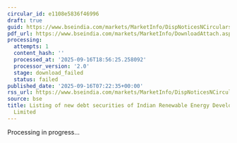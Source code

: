 ```yaml
---
circular_id: e1108e5836f46996
draft: true
guid: https://www.bseindia.com/markets/MarketInfo/DispNoticesNCirculars.aspx?Noticeid={434A3A1B-1C79-448B-8030-963A6B708E92}&noticeno=20250916-1&dt=09/16/2025&icount=1&totcount=79&flag=0
pdf_url: https://www.bseindia.com/markets/MarketInfo/DownloadAttach.aspx?id=20250916-1&attachedId=
processing:
  attempts: 1
  content_hash: ''
  processed_at: '2025-09-16T18:56:25.258092'
  processor_version: '2.0'
  stage: download_failed
  status: failed
published_date: '2025-09-16T07:22:35+00:00'
rss_url: https://www.bseindia.com/markets/MarketInfo/DispNoticesNCirculars.aspx?Noticeid={434A3A1B-1C79-448B-8030-963A6B708E92}&noticeno=20250916-1&dt=09/16/2025&icount=1&totcount=79&flag=0
source: bse
title: Listing of new debt securities of Indian Renewable Energy Development Agency
  Limited
---
```


Processing in progress...
